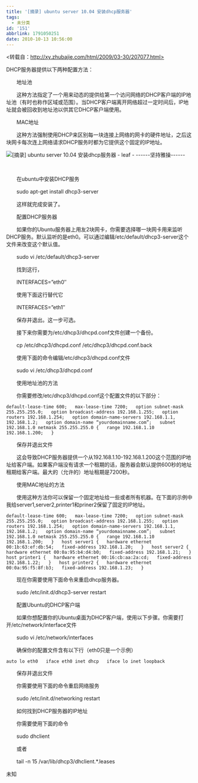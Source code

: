 ```yaml
---
title: '[摘录] ubuntu server 10.04 安装dhcp服务器'
tags:
  - 未分类
id: '151'
abbrlink: 1791050251
date: 2010-10-13 10:56:00
---
```


<转载自：http://xy.zhubajie.com/html/2009/03-30/207077.html>  
  
DHCP服务器提供以下两种配置方法：

　　地址池

　　这种方法指定了一个用来动态的提供给第一个访问网络的DHCP客户端的IP地址池（有时也称作区域或范围）。当DHCP客户端离开网络超过一定时间后，IP地址就会被回收到地址池以供其它DHCP客户端使用。

　　MAC地址

　　这种方法强制使用DHCP来区别每一块连接上网络的网卡的硬件地址，之后这块网卡每次连上网络请求DHCP服务时都为它提供这个固定的IP地址。

![[摘录] ubuntu server 10.04 安装dhcp服务器 - leaf - ------坚持雅操------](http://img.ph.126.net/oHeiM9j9UsG7QWm69cUsrQ==/3269331854495906752.png "[摘录] ubuntu server 10.04 安装dhcp服务器 - leaf - ------坚持雅操------")

 

　　在ubuntu中安装DHCP服务

　　sudo apt-get install dhcp3-server

　　这样就完成安装了。

　　配置DHCP服务器

　　如果你的Ubuntu服务器上用友2块网卡，你需要选择哪一块网卡用来监听DHCP服务。默认监听的是eth0。可以通过编辑/etc/default/dhcp3-server这个文件来改变这个默认值。

　　sudo vi /etc/default/dhcp3-server

　　找到这行，

　　INTERFACES=”eth0″

　　使用下面这行替代它

　　INTERFACES=”eth1″

　　保存并退出。这一步可选。

　　接下来你需要为/etc/dhcp3/dhcpd.conf文件创建一个备份。

　　cp /etc/dhcp3/dhcpd.conf /etc/dhcp3/dhcpd.conf.back

　　使用下面的命令编辑/etc/dhcp3/dhcpd.conf文件

　　sudo vi /etc/dhcp3/dhcpd.conf

　　使用地址池的方法

　　你需要修改/etc/dhcp3/dhcpd.conf这个配置文件的以下部分：

`default-lease-time 600;  
max-lease-time 7200;  
option subnet-mask 255.255.255.0;  
option broadcast-address 192.168.1.255;  
option routers 192.168.1.254;  
option domain-name-servers 192.168.1.1, 192.168.1.2;  
option domain-name “yourdomainname.com”;  
subnet 192.168.1.0 netmask 255.255.255.0 {  
range 192.168.1.10 192.168.1.200;  
}`

　　保存并退出文件

　　这会导致DHCP服务器提供一个从192.168.1.10-192.168.1.200这个范围的IP地址给客户端。如果客户端没有请求一个租期的话，服务器会默认提供600秒的地址租期给客户端。最大的（允许的）地址租期是7200秒。

　　使用MAC地址的方法

　　使用这种方法你可以保留一个固定地址给一些或者所有机器。在下面的示例中我给server1,server2,printer1和priner2保留了固定的IP地址。

`default-lease-time 600;  
max-lease-time 7200;  
option subnet-mask 255.255.255.0;  
option broadcast-address 192.168.1.255;  
option routers 192.168.1.254;  
option domain-name-servers 192.168.1.1, 192.168.1.2;  
option domain-name “yourdomainname.com”;  
subnet 192.168.1.0 netmask 255.255.255.0 {  
range 192.168.1.10 192.168.1.200;  
}  
host server1 {  
hardware ethernet 00:1b:63:ef:db:54;  
fixed-address 192.168.1.20;  
}  
host server2 {  
hardware ethernet 00:0a:95:b4:d4:b0;  
fixed-address 192.168.1.21;  
}  
host printer1 {  
hardware ethernet 00:16:cb:aa:2a:cd;  
fixed-address 192.168.1.22;  
}  
host printer2 {  
hardware ethernet 00:0a:95:f5:8f:b3;  
fixed-address 192.168.1.23;  
}`

　　现在你需要使用下面命令来重启dhcp服务器。

　　sudo /etc/init.d/dhcp3-server restart

　　配置Ubuntu的DHCP客户端

　　如果你想配置你的Ubuntu桌面为DHCP客户端，使用以下步骤。你需要打开/etc/network/interface文件

　　sudo vi /etc/network/interfaces

　　确保你的配置文件含有以下行（eth0只是一个示例）

`auto lo eth0  
iface eth0 inet dhcp  
iface lo inet loopback`

　　保存并退出文件

　　你需要使用下面的命令重启网络服务

　　sudo /etc/init.d/networking restart

　　如何找到DHCP服务器的IP地址

　　你需要使用下面的命令

　　sudo dhclient

　　或者

　　tail -n 15 /var/lib/dhcp3/dhclient.\*.leases

未知